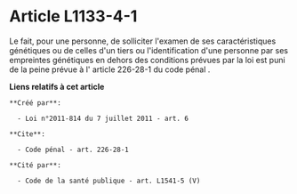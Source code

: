 # Article L1133-4-1

Le fait, pour une personne, de solliciter l'examen de ses caractéristiques génétiques ou de celles d'un tiers ou
l'identification d'une personne par ses empreintes génétiques en dehors des conditions prévues par la loi est puni de la
peine prévue à l'
article 226-28-1 du code pénal
.

**Liens relatifs à cet article**

	**Créé par**:

	  - Loi n°2011-814 du 7 juillet 2011 - art. 6

	**Cite**:

	  - Code pénal - art. 226-28-1

	**Cité par**:

	  - Code de la santé publique - art. L1541-5 (V)

